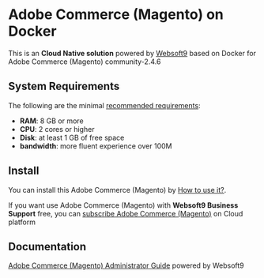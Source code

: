 # Adobe Commerce (Magento) on Docker  

This is an **Cloud Native solution** powered by [Websoft9](https://www.websoft9.com) based on Docker for Adobe Commerce (Magento) community-2.4.6

## System Requirements

The following are the minimal [recommended requirements](https://devdocs.magento.com/cloud/docker/docker-development.html#prerequisites):

* **RAM**: 8 GB or more
* **CPU**: 2 cores or higher
* **Disk**: at least 1 GB of free space
* **bandwidth**: more fluent experience over 100M  

## Install

You can install this Adobe Commerce (Magento) by [How to use it?](https://github.com/Websoft9/docker-library#how-to-use-it).   

If you want use Adobe Commerce (Magento) with **Websoft9 Business Support** free, you can [subscribe Adobe Commerce (Magento)](https://www.websoft9.com/apps) on Cloud platform

## Documentation

[Adobe Commerce (Magento) Administrator Guide](https://support.websoft9.com/docs/magento) powered by Websoft9

